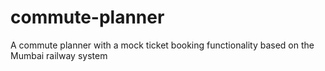 # commute-planner
A commute planner with a mock ticket booking functionality based on the Mumbai railway system
